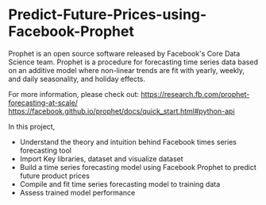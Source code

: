 # Predict-Future-Prices-using-Facebook-Prophet
Prophet is an open source software released by Facebook's Core Data Science team.
Prophet is a procedure for forecasting time series data based on an additive model where non-linear trends are fit with yearly, weekly, and daily seasonality, and holiday effects.

For more information, please check out:
https://research.fb.com/prophet-forecasting-at-scale/
https://facebook.github.io/prophet/docs/quick_start.html#python-api

In this project,
* Understand the theory and intuition behind Facebook times series forecasting tool
* Import Key libraries, dataset and visualize dataset
* Build a time series forecasting model using Facebook Prophet to predict future product prices
* Compile and fit time series forecasting model to training data 
* Assess trained model performance
